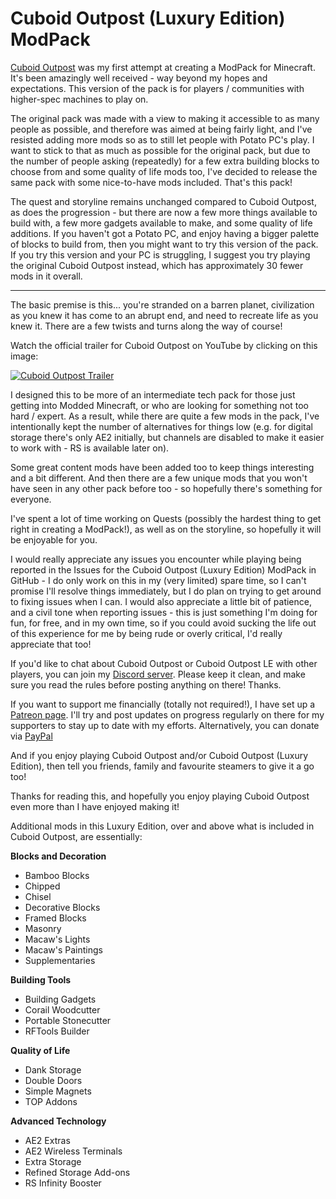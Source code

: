 # Cuboid Outpost (Luxury Edition) ModPack

[Cuboid Outpost](https://www.curseforge.com/minecraft/modpacks/cuboid-outpost) was my first attempt at creating a ModPack for Minecraft. It's been amazingly well received - way beyond my hopes and expectations. This version of the pack is for players / communities with higher-spec machines to play on. 

The original pack was made with a view to making it accessible to as many people as possible, and therefore was aimed at being fairly light, and I've resisted adding more mods so as to still let people with Potato PC's play. I want to stick to that as much as possible for the original pack, but due to the number of people asking (repeatedly) for a few extra building blocks to choose from and some quality of life mods too, I've decided to release the same pack with some nice-to-have mods included. That's this pack!

The quest and storyline remains unchanged compared to Cuboid Outpost, as does the progression - but there are now a few more things available to build with, a few more gadgets available to make, and some quality of life additions. If you haven't got a Potato PC, and enjoy having a bigger palette of blocks to build from, then you might want to try this version of the pack. If you try this version and your PC is struggling, I suggest you try playing the original Cuboid Outpost instead, which has approximately 30 fewer mods in it overall.

---

The basic premise is this... you're stranded on a barren planet, civilization as you knew it has come to an abrupt end, and need to recreate life as you knew it. There are a few twists and turns along the way of course!

Watch the official trailer for Cuboid Outpost on YouTube by clicking on this image:

[![Cuboid Outpost Trailer](https://img.youtube.com/vi/97BzxR_aAHc/0.jpg)](https://www.youtube.com/watch?v=97BzxR_aAHc "Cuboid Outpost Trailer")

I designed this to be more of an intermediate tech pack for those just getting into Modded Minecraft, or who are looking for something not too hard / expert. As a result, while there are quite a few mods in the pack, I've intentionally kept the number of alternatives for things low (e.g. for digital storage there's only AE2 initially, but channels are disabled to make it easier to work with - RS is available later on).

Some great content mods have been added too to keep things interesting and a bit different. And then there are a few unique mods that you won't have seen in any other pack before too - so hopefully there's something for everyone.

I've spent a lot of time working on Quests (possibly the hardest thing to get right in creating a ModPack!), as well as on the storyline, so hopefully it will be enjoyable for you.

I would really appreciate any issues you encounter while playing being reported in the Issues for the Cuboid Outpost (Luxury Edition) ModPack in GitHub - I do only work on this in my (very limited) spare time, so I can't promise I'll resolve things immediately, but I do plan on trying to get around to fixing issues when I can. I would also appreciate a little bit of patience, and a civil tone when reporting issues - this is just something I'm doing for fun, for free, and in my own time, so if you could avoid sucking the life out of this experience for me by being rude or overly critical, I'd really appreciate that too!

If you'd like to chat about Cuboid Outpost or Cuboid Outpost LE with other players, you can join my [Discord server](https://discord.gg/j9zWKFuBtU). Please keep it clean, and make sure you read the rules before posting anything on there! Thanks.

If you want to support me financially (totally not required!), I have set up a [Patreon page](https://www.patreon.com/cuboiddroid). I'll try and post updates on progress regularly on there for my supporters to stay up to date with my efforts. Alternatively, you can donate via [PayPal](https://www.paypal.com/donate?hosted_button_id=3NREHL7EUD5JG)

And if you enjoy playing Cuboid Outpost and/or Cuboid Outpost (Luxury Edition), then tell you friends, family and favourite steamers to give it a go too!

Thanks for reading this, and hopefully you enjoy playing Cuboid Outpost even more than I have enjoyed making it!

Additional mods in this Luxury Edition, over and above what is included in Cuboid Outpost, are essentially:

**Blocks and Decoration**
- Bamboo Blocks
- Chipped
- Chisel
- Decorative Blocks
- Framed Blocks
- Masonry
- Macaw's Lights
- Macaw's Paintings
- Supplementaries

**Building Tools**
- Building Gadgets
- Corail Woodcutter
- Portable Stonecutter
- RFTools Builder

**Quality of Life**
- Dank Storage
- Double Doors
- Simple Magnets
- TOP Addons

**Advanced Technology**
- AE2 Extras
- AE2 Wireless Terminals
- Extra Storage
- Refined Storage Add-ons
- RS Infinity Booster